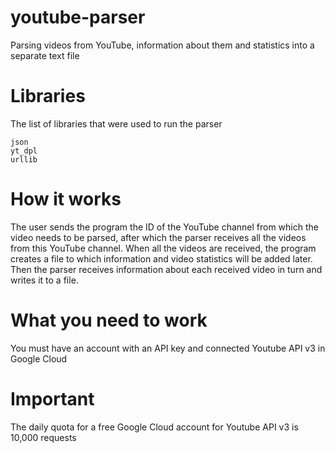 # youtube-parser
Parsing videos from YouTube, information about them and statistics into a separate text file

# Libraries

The list of libraries that were used to run the parser

	json
  	yt_dpl
  	urllib

# How it works

The user sends the program the ID of the YouTube channel from which the video needs to be parsed, after which the parser receives all the videos from this YouTube channel. When all the videos are received, the program creates a file to which information and video statistics will be added later. Then the parser receives information about each received video in turn and writes it to a file.

# What you need to work

You must have an account with an API key and connected Youtube API v3 in Google Cloud

# Important

The daily quota for a free Google Cloud account for Youtube API v3 is 10,000 requests
